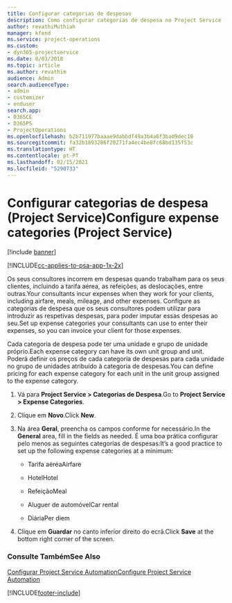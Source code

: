 ```yaml
---
title: Configurar categorias de despesas
description: Como configurar categorias de despesa no Project Service
author: revathiMuthiah
manager: kfend
ms.service: project-operations
ms.custom:
- dyn365-projectservice
ms.date: 8/03/2018
ms.topic: article
ms.author: revathim
audience: Admin
search.audienceType:
- admin
- customizer
- enduser
search.app:
- D365CE
- D365PS
- ProjectOperations
ms.openlocfilehash: b2b711977baaae9dabbdf49a3b4a6f3bad9dec18
ms.sourcegitcommit: fa32b1893286f20271fa4ec4be8fc68bd135f53c
ms.translationtype: HT
ms.contentlocale: pt-PT
ms.lasthandoff: 02/15/2021
ms.locfileid: "5290733"
---
```

# <a name="configure-expense-categories-project-service"></a><span data-ttu-id="f73d4-103">Configurar categorias de despesa (Project Service)</span><span class="sxs-lookup"><span data-stu-id="f73d4-103">Configure expense categories (Project Service)</span></span>

[!include [banner](../includes/psa-now-project-operations.md)]

[!INCLUDE[cc-applies-to-psa-app-1x-2x](../includes/cc-applies-to-psa-app-1x-2x.md)]

<span data-ttu-id="f73d4-104">Os seus consultores incorrem em despesas quando trabalham para os seus clientes, incluindo a tarifa aérea, as refeições, as deslocações, entre outras.</span><span class="sxs-lookup"><span data-stu-id="f73d4-104">Your consultants incur expenses when they work for your clients, including airfare, meals, mileage, and other expenses.</span></span> <span data-ttu-id="f73d4-105">Configure as categorias de despesa que os seus consultores podem utilizar para introduzir as respetivas despesas, para poder imputar essas despesas ao seu.</span><span class="sxs-lookup"><span data-stu-id="f73d4-105">Set up expense categories your consultants can use to enter their expenses, so you can invoice your client for those expenses.</span></span>  
  
<span data-ttu-id="f73d4-106">Cada categoria de despesa pode ter uma unidade e grupo de unidade próprio.</span><span class="sxs-lookup"><span data-stu-id="f73d4-106">Each expense category can have its own unit group and unit.</span></span> <span data-ttu-id="f73d4-107">Poderá definir os preços de cada categoria de despesas para cada unidade no grupo de unidades atribuído à categoria de despesas.</span><span class="sxs-lookup"><span data-stu-id="f73d4-107">You can define pricing for each expense category for each unit in the unit group assigned to the expense category.</span></span>  
  
1.  <span data-ttu-id="f73d4-108">Vá para **Project Service > Categorias de Despesa**.</span><span class="sxs-lookup"><span data-stu-id="f73d4-108">Go to **Project Service > Expense Categories**.</span></span>  
  
2.  <span data-ttu-id="f73d4-109">Clique em **Novo**.</span><span class="sxs-lookup"><span data-stu-id="f73d4-109">Click **New**.</span></span>  
  
3.  <span data-ttu-id="f73d4-110">Na área **Geral**, preencha os campos conforme for necessário.</span><span class="sxs-lookup"><span data-stu-id="f73d4-110">In the **General** area, fill in the fields as needed.</span></span> <span data-ttu-id="f73d4-111">É uma boa prática configurar pelo menos as seguintes categorias de despesas:</span><span class="sxs-lookup"><span data-stu-id="f73d4-111">It’s a good practice to set up the following expense categories at a minimum:</span></span>  
  
    -   <span data-ttu-id="f73d4-112">Tarifa aérea</span><span class="sxs-lookup"><span data-stu-id="f73d4-112">Airfare</span></span>  
  
    -   <span data-ttu-id="f73d4-113">Hotel</span><span class="sxs-lookup"><span data-stu-id="f73d4-113">Hotel</span></span>  
  
    -   <span data-ttu-id="f73d4-114">Refeição</span><span class="sxs-lookup"><span data-stu-id="f73d4-114">Meal</span></span>  
  
    -   <span data-ttu-id="f73d4-115">Aluguer de automóvel</span><span class="sxs-lookup"><span data-stu-id="f73d4-115">Car rental</span></span>  
  
    -   <span data-ttu-id="f73d4-116">Diária</span><span class="sxs-lookup"><span data-stu-id="f73d4-116">Per diem</span></span>  
  
4.  <span data-ttu-id="f73d4-117">Clique em **Guardar** no canto inferior direito do ecrã.</span><span class="sxs-lookup"><span data-stu-id="f73d4-117">Click **Save** at the bottom right corner of the screen.</span></span>  
  
### <a name="see-also"></a><span data-ttu-id="f73d4-118">Consulte Também</span><span class="sxs-lookup"><span data-stu-id="f73d4-118">See Also</span></span>  
 [<span data-ttu-id="f73d4-119">Configurar Project Service Automation</span><span class="sxs-lookup"><span data-stu-id="f73d4-119">Configure Project Service Automation</span></span>](../psa/configure.md)


[!INCLUDE[footer-include](../includes/footer-banner.md)]